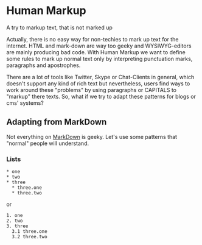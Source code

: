 # Human Markup

A try to markup text, that is not marked up

Actually, there is no easy way for non-techies to mark up text for the internet. HTML and mark-down 
are way too geeky and WYSIWYG-editors are mainly producing bad code. With Human Markup we want to 
define some rules to mark up normal text only by interpreting punctuation marks, paragraphs and apostrophes.

There are a lot of tools like Twitter, Skype or Chat-Clients in general, which doesn't support any kind of rich text
but nevertheless, users find ways to work around these "problems" by using paragraphs or CAPITALS to "markup" there
texts. So, what if we try to adapt these patterns for blogs or cms' systems?

## Adapting from MarkDown

Not everything on [MarkDown](http://daringfireball.net/projects/markdown/) is geeky. Let's use some patterns that "normal" people will understand.

### Lists

```
* one
* two
* three
  * three.one
  * three.two
```

or

```
1. one
2. two
3. three
  3.1 three.one
  3.2 three.two
```
